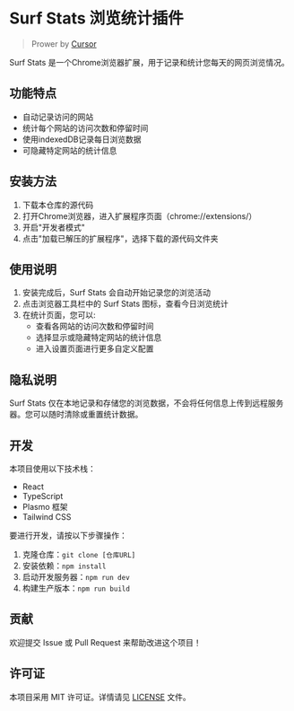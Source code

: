 # Surf Stats 浏览统计插件
> Prower by [Cursor](https://www.cursor.com/)

Surf Stats 是一个Chrome浏览器扩展，用于记录和统计您每天的网页浏览情况。

## 功能特点

- 自动记录访问的网站
- 统计每个网站的访问次数和停留时间
- 使用indexedDB记录每日浏览数据
- 可隐藏特定网站的统计信息

## 安装方法

1. 下载本仓库的源代码
2. 打开Chrome浏览器，进入扩展程序页面（chrome://extensions/）
3. 开启"开发者模式"
4. 点击"加载已解压的扩展程序"，选择下载的源代码文件夹

## 使用说明

1. 安装完成后，Surf Stats 会自动开始记录您的浏览活动
2. 点击浏览器工具栏中的 Surf Stats 图标，查看今日浏览统计
3. 在统计页面，您可以:
   - 查看各网站的访问次数和停留时间
   - 选择显示或隐藏特定网站的统计信息
   - 进入设置页面进行更多自定义配置

## 隐私说明

Surf Stats 仅在本地记录和存储您的浏览数据，不会将任何信息上传到远程服务器。您可以随时清除或重置统计数据。

## 开发

本项目使用以下技术栈：

- React
- TypeScript
- Plasmo 框架
- Tailwind CSS

要进行开发，请按以下步骤操作：

1. 克隆仓库：`git clone [仓库URL]`
2. 安装依赖：`npm install`
3. 启动开发服务器：`npm run dev`
4. 构建生产版本：`npm run build`

## 贡献

欢迎提交 Issue 或 Pull Request 来帮助改进这个项目！

## 许可证

本项目采用 MIT 许可证。详情请见 [LICENSE](LICENSE) 文件。
